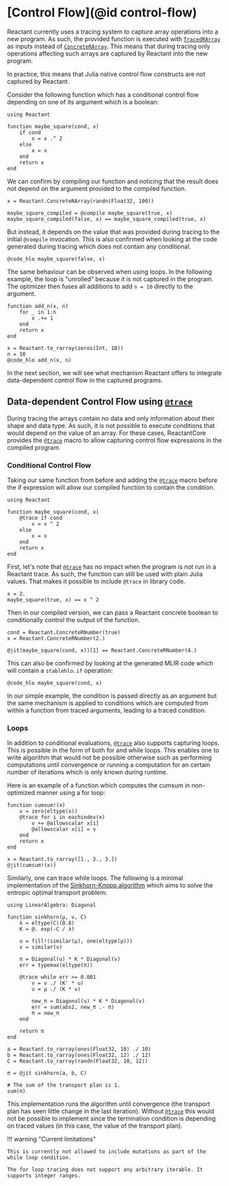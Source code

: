 # [Control Flow](@id control-flow)

Reactant currently uses a tracing system to capture array operations into a new
program. As such, the provided function is executed with [`TracedRArray`](@ref)
as inputs instead of [`ConcreteRArray`](@ref). This means that during tracing
only operations affecting such arrays are captured by Reactant into the new
program.

In practice, this means that Julia native control flow constructs are not
captured by Reactant.

Consider the following function which has a conditional control flow depending
on one of its argument which is a boolean:

```@example control_flow_tutorial
using Reactant

function maybe_square(cond, x)
    if cond
        x = x .^ 2
    else
        x = x
    end
    return x
end
```

We can confirm by compiling our function and noticing that the result does not
depend on the argument provided to the compiled function.

```@example control_flow_tutorial
x = Reactant.ConcreteRArray(randn(Float32, 100))

maybe_square_compiled = @compile maybe_square(true, x)
maybe_square_compiled(false, x) == maybe_square_compiled(true, x)
```

But instead, it depends on the value that was provided during tracing to the
initial `@compile` invocation. This is also confirmed when looking at the
code generated during tracing which does not contain any conditional.

```@example control_flow_tutorial
@code_hlo maybe_square(false, x)
```

The same behaviour can be observed when using loops. In the following example,
the loop is "unrolled" because it is not captured in the program. The optimizer
then fuses all additions to add `n = 10` directly to the argument.

```@example control_flow_tutorial
function add_n(x, n)
    for _ in 1:n
        x .+= 1
    end
    return x
end

x = Reactant.to_rarray(zeros(Int, 10))
n = 10
@code_hlo add_n(x, n)
```

In the next section, we will see what mechanism Reactant offers to integrate
data-dependent control flow in the captured programs.

## Data-dependent Control Flow using [`@trace`](@ref)

During tracing the arrays contain no data and only information about their shape
and data type. As such, it is not possible to execute conditions that would
depend on the value of an array. For these cases, ReactantCore provides the
[`@trace`](@ref) macro to allow capturing control flow expressions in the
compiled program.

### Conditional Control Flow

Taking our same function from before and adding the [`@trace`](@ref) macro
before the if expression will allow our compiled function to contain the
condition.

```@example control_flow_tutorial
using Reactant

function maybe_square(cond, x)
    @trace if cond
        x = x ^ 2
    else
        x = x
    end
    return x
end
```

First, let's note that [`@trace`](@ref) has no impact when the program is not
run in a Reactant trace. As such, the function can still be used with plain
Julia values. That makes it possible to include `@trace` in library code.

```@example control_flow_tutorial
x = 2.
maybe_square(true, x) == x ^ 2
```

Then in our compiled version, we can pass a Reactant concrete boolean to
conditionally control the output of the function.

```@example control_flow_tutorial
cond = Reactant.ConcreteRNumber(true)
x = Reactant.ConcreteRNumber(2.)

@jit(maybe_square(cond, x))[1] == Reactant.ConcreteRNumber(4.)
```

This can also be confirmed by looking at the generated MLIR code which
will contain a `stablehlo.if` operation:

```@example control_flow_tutorial
@code_hlo maybe_square(cond, x)
```

In our simple example, the condition is passed directly as an argument but
the same mechanism is applied to conditions which are computed from within
a function from traced arguments, leading to a traced condition.

### Loops

In addition to conditional evaluations, [`@trace`](@ref) also supports capturing
loops. This is possible in the form of both for and while loops.
This enables one to write algorithm that would not be possible otherwise such as
performing computations until convergence or running a computation for an certain
number of iterations which is only known during runtime. 

Here is an example of a function which computes the cumsum in non-optimized manner
using a for loop:

```@example control_flow_tutorial
function cumsum!(x)
    v = zero(eltype(x))
    @trace for i in eachindex(x)
        v += @allowscalar x[i]
        @allowscalar x[i] = v
    end
    return x
end

x = Reactant.to_rarray([1., 2., 3.])
@jit(cumsum!(x)) 
```

Similarly, one can trace while loops. The following is a minimal implementation of the
[Sinkhorn-Knopp algorithm]() which aims to solve the entropic optimal transport problem:

```@example control_flow_tutorial
using LinearAlgebra: Diagonal

function sinkhorn(μ, ν, C)
    λ = eltype(C)(0.8)
    K = @. exp(-C / λ)

    u = fill!(similar(μ), one(eltype(μ)))
    v = similar(ν)

    π = Diagonal(u) * K * Diagonal(v)
    err = typemax(eltype(π))

    @trace while err >= 0.001
        v = ν ./ (K' * u)
        u = μ ./ (K * v)

        new_π = Diagonal(u) * K * Diagonal(v)
        err = sum(abs2, new_π .- π)
        π = new_π
    end

    return π
end

a = Reactant.to_rarray(ones(Float32, 10) ./ 10)
b = Reactant.to_rarray(ones(Float32, 12) ./ 12)
C = Reactant.to_rarray(randn(Float32, 10, 12))

π = @jit sinkhorn(a, b, C)

# The sum of the transport plan is 1.
sum(π)
```

This implementation runs the algorithm until convergence (the transport plan has seen little change in the last iteration). Without [`@trace`](@ref) this would not be possible to implement since the termination condition is depending on traced values (in this case, the value of the transport plan).

!!! warning "Current limitations"

    This is currently not allowed to include mutations as part of the while loop condition.

    The for loop tracing does not support any arbitrary iterable. It supports integer ranges.
